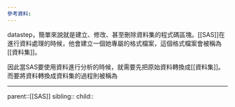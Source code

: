 ```yaml
---
參考資料:
---
```

datastep，簡單來說就是建立、修改、甚至刪除資料集的程式碼區塊。[[SAS]]在進行資料處理的時候，他會建立一個她專屬的格式檔案，這個格式檔案會被稱為[[資料集]]。

因此當SAS要使用資料進行分析的時候，就需要先把原始資料轉換成[[資料集]]。而要將資料轉換成資料集的過程則被稱為
- - -
parent::[[SAS]]
sibling::
child::